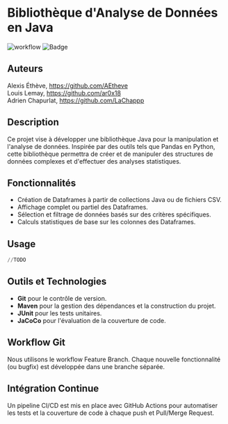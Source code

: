 # Bibliothèque d'Analyse de Données en Java

![workflow](https://github.com/AEtheve/DevOpsProjet/actions/workflows/maven.yml/badge.svg)
![Badge](https://img.shields.io/endpoint?url=https%3A%2F%2Fgist.githubusercontent.com%2FAEtheve%2F73adb891918b248bf5cd39afb416ee7c%2Fraw%2Ftest.json)

## Auteurs
Alexis Éthève, https://github.com/AEtheve \
Louis Lemay, https://github.com/ar0x18 \
Adrien Chapurlat, https://github.com/LaChappp 

## Description
Ce projet vise à développer une bibliothèque Java pour la manipulation et l'analyse de données. Inspirée par des outils tels que Pandas en Python, cette bibliothèque permettra de créer et de manipuler des structures de données complexes et d'effectuer des analyses statistiques.

## Fonctionnalités
- Création de Dataframes à partir de collections Java ou de fichiers CSV.
- Affichage complet ou partiel des Dataframes.
- Sélection et filtrage de données basés sur des critères spécifiques.
- Calculs statistiques de base sur les colonnes des Dataframes.

## Usage

```python
//TODO
```

## Outils et Technologies
- **Git** pour le contrôle de version.
- **Maven** pour la gestion des dépendances et la construction du projet.
- **JUnit** pour les tests unitaires.
- **JaCoCo** pour l'évaluation de la couverture de code.

## Workflow Git
Nous utilisons le workflow Feature Branch. Chaque nouvelle fonctionnalité (ou bugfix) est développée dans une branche séparée.

## Intégration Continue
Un pipeline CI/CD est mis en place avec GitHub Actions pour automatiser les tests et la couverture de code à chaque push et Pull/Merge Request.